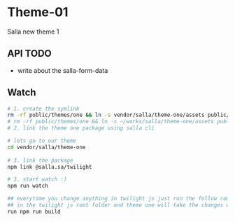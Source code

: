 # Theme-01
Salla new theme 1
 
  
## API TODO

- write about the salla-form-data


## Watch  
 
```sh 
# 1. create the symlink
rm -rf public/themes/one && ln -s vendor/salla/theme-one/assets public/themes/one
# rm -rf public/themes/one && ln -s ~/works/salla/theme-one/assets public/themes/one
# 2. link the theme one package using salla cli

# lets go to our theme 
cd vendor/salla/theme-one
  
# 3. link the package
npm link @salla.sa/twilight 

# 3. start watch :)
npm run watch

## everytime you change anything in twilight js just run the follow command after the changes
## in the twilight js root folder and theme one will take the changes while the watch is running
run npm run build

``` 

 
